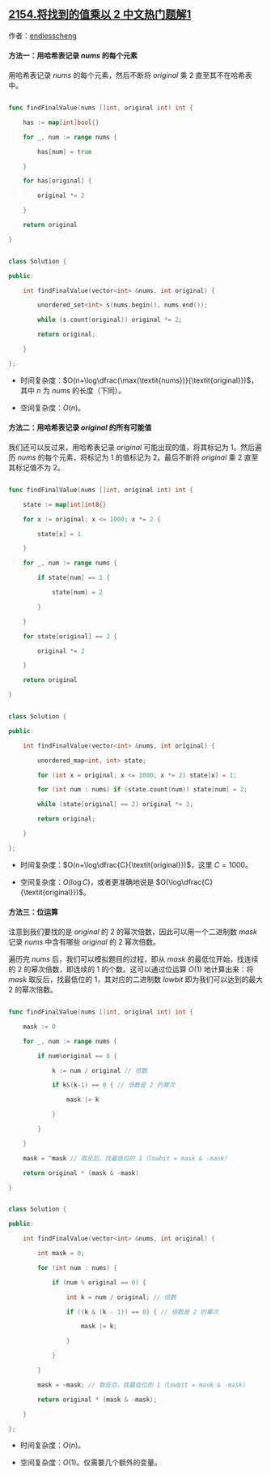 ## [2154.将找到的值乘以 2 中文热门题解1](https://leetcode.cn/problems/keep-multiplying-found-values-by-two/solutions/100000/ha-xi-biao-mo-ni-by-endlesscheng-ipk3)

作者：[endlesscheng](https://leetcode.cn/u/endlesscheng)
#### 方法一：用哈希表记录 $\textit{nums}$ 的每个元素

用哈希表记录 $\textit{nums}$ 的每个元素，然后不断将 $\textit{original}$ 乘 $2$ 直至其不在哈希表中。

```go [sol1-Go]
func findFinalValue(nums []int, original int) int {
	has := map[int]bool{}
	for _, num := range nums {
		has[num] = true
	}
	for has[original] {
		original *= 2
	}
	return original
}
```

```C++ [sol1-C++]
class Solution {
public:
    int findFinalValue(vector<int> &nums, int original) {
        unordered_set<int> s(nums.begin(), nums.end());
        while (s.count(original)) original *= 2;
        return original;
    }
};
```

- 时间复杂度：$O(n+\log\dfrac{\max(\textit{nums})}{\textit{original}})$，其中 $n$ 为 $\textit{nums}$ 的长度（下同）。
- 空间复杂度：$O(n)$。

#### 方法二：用哈希表记录 $\textit{original}$ 的所有可能值

我们还可以反过来，用哈希表记录 $\textit{original}$ 可能出现的值，将其标记为 $1$。然后遍历 $\textit{nums}$ 的每个元素，将标记为 $1$ 的值标记为 $2$。最后不断将 $\textit{original}$ 乘 $2$ 直至其标记值不为 $2$。

```go [sol2-Go]
func findFinalValue(nums []int, original int) int {
	state := map[int]int8{}
	for x := original; x <= 1000; x *= 2 {
		state[x] = 1
	}
	for _, num := range nums {
		if state[num] == 1 {
			state[num] = 2
		}
	}
	for state[original] == 2 {
		original *= 2
	}
	return original
}
```

```C++ [sol2-C++]
class Solution {
public:
    int findFinalValue(vector<int> &nums, int original) {
        unordered_map<int, int> state;
        for (int x = original; x <= 1000; x *= 2) state[x] = 1;
        for (int num : nums) if (state.count(num)) state[num] = 2;
        while (state[original] == 2) original *= 2;
        return original;
    }
};
```

- 时间复杂度：$O(n+\log\dfrac{C}{\textit{original}})$，这里 $C=1000$。
- 空间复杂度：$O(\log C)$，或者更准确地说是 $O(\log\dfrac{C}{\textit{original}})$。

#### 方法三：位运算

注意到我们要找的是 $\textit{original}$ 的 $2$ 的幂次倍数，因此可以用一个二进制数 $\textit{mask}$ 记录 $\textit{nums}$ 中含有哪些 $\textit{original}$ 的 $2$ 幂次倍数。

遍历完 $\textit{nums}$ 后，我们可以模拟题目的过程，即从 $\textit{mask}$ 的最低位开始，找连续的 $2$ 的幂次倍数，即连续的 $1$ 的个数。这可以通过位运算 $O(1)$ 地计算出来：将 $\textit{mask}$ 取反后，找最低位的 $1$，其对应的二进制数 $\textit{lowbit}$ 即为我们可以达到的最大 $2$ 的幂次倍数。

```go [sol3-Go]
func findFinalValue(nums []int, original int) int {
	mask := 0
	for _, num := range nums {
		if num%original == 0 {
			k := num / original // 倍数
			if k&(k-1) == 0 { // 倍数是 2 的幂次
				mask |= k
			}
		}
	}
	mask = ^mask // 取反后，找最低位的 1（lowbit = mask & -mask）
	return original * (mask & -mask)
}
```

```C++ [sol3-C++]
class Solution {
public:
    int findFinalValue(vector<int> &nums, int original) {
        int mask = 0;
        for (int num : nums) {
            if (num % original == 0) {
                int k = num / original; // 倍数
                if ((k & (k - 1)) == 0) { // 倍数是 2 的幂次
                    mask |= k;
                }
            }
        }
        mask = ~mask; // 取反后，找最低位的 1（lowbit = mask & -mask）
        return original * (mask & -mask);
    }
};
```

- 时间复杂度：$O(n)$。
- 空间复杂度：$O(1)$。仅需要几个额外的变量。
